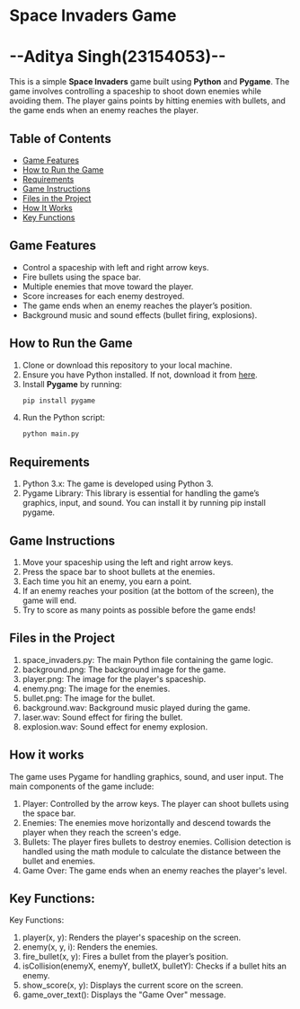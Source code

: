 # Space Invaders Game
# --Aditya Singh(23154053)--
This is a simple **Space Invaders** game built using **Python** and **Pygame**. The game involves controlling a spaceship to shoot down enemies while avoiding them. The player gains points by hitting enemies with bullets, and the game ends when an enemy reaches the player.

## Table of Contents
- [Game Features](#game-features)
- [How to Run the Game](#how-to-run-the-game)
- [Requirements](#requirements)
- [Game Instructions](#game-instructions)
- [Files in the Project](#files-in-the-project)
- [How It Works](#how-it-works)
- [Key Functions](#key-functions)

## Game Features
- Control a spaceship with left and right arrow keys.
- Fire bullets using the space bar.
- Multiple enemies that move toward the player.
- Score increases for each enemy destroyed.
- The game ends when an enemy reaches the player’s position.
- Background music and sound effects (bullet firing, explosions).

## How to Run the Game
1. Clone or download this repository to your local machine.
2. Ensure you have Python installed. If not, download it from [here](https://www.python.org/downloads/).
3. Install **Pygame** by running:
   ```bash
   pip install pygame
4. Run the Python script:
    ```bash
   python main.py

## Requirements
1. Python 3.x: The game is developed using Python 3.
2. Pygame Library: This library is essential for handling the game’s graphics, input, and sound. You can install it by running pip install pygame.

## Game Instructions
1. Move your spaceship using the left and right arrow keys.
2. Press the space bar to shoot bullets at the enemies.
3. Each time you hit an enemy, you earn a point.
4. If an enemy reaches your position (at the bottom of the screen), the game will end.
5. Try to score as many points as possible before the game ends!
 
## Files in the Project
1. space_invaders.py: The main Python file containing the game logic.
2. background.png: The background image for the game.
3. player.png: The image for the player's spaceship.
4. enemy.png: The image for the enemies.
5. bullet.png: The image for the bullet.
6. background.wav: Background music played during the game.
7. laser.wav: Sound effect for firing the bullet.
8. explosion.wav: Sound effect for enemy explosion.

## How it works
The game uses Pygame for handling graphics, sound, and user input. The main components of the game include:

1. Player: Controlled by the arrow keys. The player can shoot bullets using the space bar.
2. Enemies: The enemies move horizontally and descend towards the player when they reach the screen's edge.
3. Bullets: The player fires bullets to destroy enemies. Collision detection is handled using the math module to calculate the distance between the bullet and enemies.
4. Game Over: The game ends when an enemy reaches the player's level.

## Key Functions:
Key Functions:
1. player(x, y): Renders the player's spaceship on the screen.
2. enemy(x, y, i): Renders the enemies.
3. fire_bullet(x, y): Fires a bullet from the player’s position.
4. isCollision(enemyX, enemyY, bulletX, bulletY): Checks if a bullet hits an enemy.
5. show_score(x, y): Displays the current score on the screen.
6. game_over_text(): Displays the "Game Over" message.
